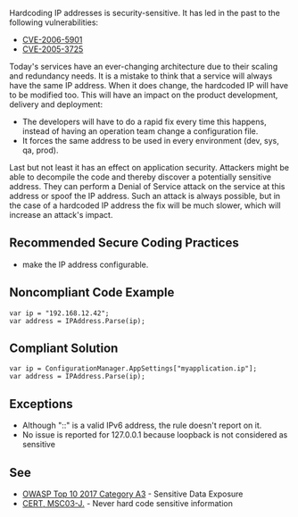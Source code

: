 
Hardcoding IP addresses is security-sensitive. It has led in the past to the following vulnerabilities:

- [CVE-2006-5901](http://cve.mitre.org/cgi-bin/cvename.cgi?name=CVE-2006-5901)
- [CVE-2005-3725](http://cve.mitre.org/cgi-bin/cvename.cgi?name=CVE-2005-3725)


Today's services have an ever-changing architecture due to their scaling and redundancy needs. It is a mistake to think that a service will always have the same IP address. When it does change, the hardcoded IP will have to be modified too. This will have an impact on the product development, delivery and deployment:

- The developers will have to do a rapid fix every time this happens, instead of having an operation team change a configuration file.
- It forces the same address to be used in every environment (dev, sys, qa, prod).


Last but not least it has an effect on application security. Attackers might be able to decompile the code and thereby discover a potentially sensitive address. They can perform a Denial of Service attack on the service at this address or spoof the IP address. Such an attack is always possible, but in the case of a hardcoded IP address the fix will be much slower, which will increase an attack's impact.

## Recommended Secure Coding Practices

- make the IP address configurable.


## Noncompliant Code Example


    var ip = "192.168.12.42";
    var address = IPAddress.Parse(ip);


## Compliant Solution


    var ip = ConfigurationManager.AppSettings["myapplication.ip"];
    var address = IPAddress.Parse(ip);


## Exceptions

- Although "::" is a valid IPv6 address, the rule doesn't report on it.
- No issue is reported for 127.0.0.1 because loopback is not considered as sensitive


## See

- [OWASP Top 10 2017 Category A3](https://www.owasp.org/index.php/Top_10-2017_A3-Sensitive_Data_Exposure) - Sensitive Data Exposure<br>
- [CERT, MSC03-J.](https://www.securecoding.cert.org/confluence/x/qQCHAQ) - Never hard code sensitive information

